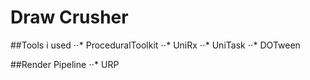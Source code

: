 # Draw Crusher

##Tools i used
⋅⋅* ProceduralToolkit
⋅⋅* UniRx
⋅⋅* UniTask
⋅⋅* DOTween

##Render Pipeline
⋅⋅* URP

 
